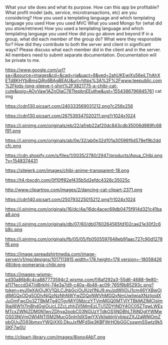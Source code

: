 What your site does and what its purpose.
How can this app be profitable? What profit model (ads, service, microtransactions, etc) are you considering?
How you used a templating language and which templating language you used
How you used MVC
What you used Mongo for (what did you store/retrieve)
How you used a templating language and which templating language you used
How did you go above and beyond
If in a group, what did each member of the group do? What were they responsible for? How did they contribute to both the server and client in significant ways? Please discuss what each member did in the client and in the server. 
All members need to submit separate documentation. Documentation will be private to me.



https://www.google.com/url?sa=i&source=images&cd=&cad=rja&uact=8&ved=2ahUKEwiXs56ejLThAhXETd8KHYbiBmsQjRx6BAgBEAU&url=https%3A%2F%2Fwww.teepublic.com%2Fkids-long-sleeve-t-shirt%2F3821775-a-chibi-cat-cute&psig=AOvVaw1AZnOIaC78TtepbnEEuthw&ust=1554386796845761 
cat img 

https://cdn130.picsart.com/240333569031212.png?c256x256


https://cdn130.picsart.com/267539347020211.png?r1024x1024

https://i.pinimg.com/originals/eb/22/af/eb22af20dc843cdb35006d989fc68f91.png

https://i.pinimg.com/originals/ab/0e/32/ab0e32d101a30596f6d578ef9b2ddcfc.png

https://cdn.shopify.com/s/files/1/0035/2780/2947/products/Aqua_Chibi.png?v=1548374431

https://sitejerk.com/images/chibi-anime-transparent-18.png

https://t4.rbxcdn.com/0f10ff82ef435b5d2efdc4326c35025c

http://www.clipartroo.com/images/2/dancing-cat-clipart-2371.png

https://cdn140.picsart.com/250793225015212.png?r1024x1024

https://i.pinimg.com/originals/16/dc/4a/16dc4acec69db0475f914d321c41baa8.png

https://i.pinimg.com/originals/db/07/60/db0760264565fd102cae21e30f2c6b8c.png

https://i.pinimg.com/originals/fb/05/05/fb0505597648eb91aac727c90d1278f6.png

https://image.spreadshirtmedia.com/image-server/v1/mp/designs/1017113915,width=178,height=178,version=-1805842648/dog-pomerania-chibi.png

https://images-wixmp-ed30a86b8c4ca887773594c2.wixmp.com/f/8af292a3-55d6-4688-9e80-a1171eccd347/d8rkjhl-74e3a7d9-c40a-4b48-ac09-765f9b85293c.png?token=eyJ0eXAiOiJKV1QiLCJhbGciOiJIUzI1NiJ9.eyJzdWIiOiJ1cm46YXBwOjdlMGQxODg5ODIyNjQzNzNhNWYwZDQxNWVhMGQyNmUwIiwiaXNzIjoidXJuOmFwcDo3ZTBkMTg4OTgyMjY0MzczYTVmMGQ0MTVlYTBkMjZlMCIsIm9iaiI6W1t7InBhdGgiOiJcL2ZcLzhhZjI5MmEzLTU1ZDYtNDY4OC05ZTgwLWExMTcxZWNjZDM0N1wvZDhya2pobC03NGUzYTdkOS1jNDBhLTRiNDgtYWMwOS03NjVmOWI4NTI5M2MucG5nIn1dXSwiYXVkIjpbInVybjpzZXJ2aWNlOmZpbGUuZG93bmxvYWQiXX0.DkuJxfMFdSje3KBFWrHObGGCsswmSSwtz9k5SKF7w0U

http://clipart-library.com/images/8ixno4AbT.png

